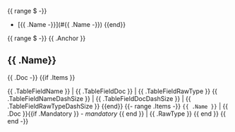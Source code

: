 <!-- TOC -->
{{ range $ -}}
- [{{ .Name -}}](#{{ .Name -}})
  {{end}}

{{ range $ -}}
{{ .Anchor }}
## {{ .Name}}

{{ .Doc -}}
{{if .Items }}

{{ .TableFieldName }} | {{ .TableFieldDoc }} | {{ .TableFieldRawType }}
{{ .TableFieldNameDashSize }} | {{ .TableFieldDocDashSize }} | {{ .TableFieldRawTypeDashSize }}
{{end}}
{{- range .Items -}}
`{{ .Name }}` | {{ .Doc }}{{if .Mandatory }} - *mandatory* {{ end }} | {{ .RawType }}
{{ end }}
{{ end -}}
